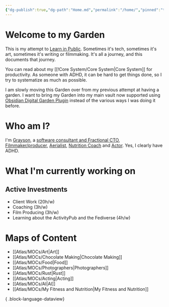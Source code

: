 ```yaml
---
{"dg-publish":true,"dg-path":"Home.md","permalink":"/home/","pinned":"true","tags":["gardenEntry"],"noteIcon":"","updated":"2024-10-30T10:07:35.249-07:00"}
---
```


# Welcome to my Garden

This is my attempt to [Learn in Public](https://www.swyx.io/learn-in-public). Sometimes it's tech, sometimes it's art, sometimes it's writing or filmmaking. It's all a journey, and this documents that journey.

You can read about my [[!Core System/Core System\|Core System]] for productivity. As someone with ADHD, it can be hard to get things done, so I try to systematize as much as possible.

I am slowly moving this Garden over from my previous attempt at having a garden. I want to bring my Garden into my main vault now supported using [Obsidian Digital Garden Plugin](https://dg-docs.ole.dev/) instead of the various ways I was doing it before.

# Who am I?

I'm [Grayson](https://graysonarts.com), a [software consultant and Fractional CTO](https://grayson.llc), [Filmmaker/producer](https://www.imdb.com/name/nm6722099/), [Aerialist](https://www.instagram.com/graysonaerialarts), [Nutrition Coach](https://nutritiongay.com) and [Actor](https://www.tcmmodels.com/talent-men/2615356/grayson-h). Yes, I clearly have ADHD.

# What I'm currently working on


<div class="transclusion internal-embed is-loaded"><div class="markdown-embed">



## Active Investments
- Client Work (20h/w)
- Coaching (3h/w)
- Film Producing (3h/w)
- Learning about the ActivityPub and the Fediverse (4h/w)


</div></div>


# Maps of Content
- [[Atlas/MOCs/Art\|Art]]
- [[Atlas/MOCs/Chocolate Making\|Chocolate Making]]
- [[Atlas/MOCs/Food\|Food]]
- [[Atlas/MOCs/Photographers\|Photographers]]
- [[Atlas/MOCs/Rust\|Rust]]
- [[Atlas/MOCs/Acting\|Acting]]
- [[Atlas/MOCs/AI\|AI]]
- [[Atlas/MOCs/My Fitness and Nutrition\|My Fitness and Nutrition]]

{ .block-language-dataview}